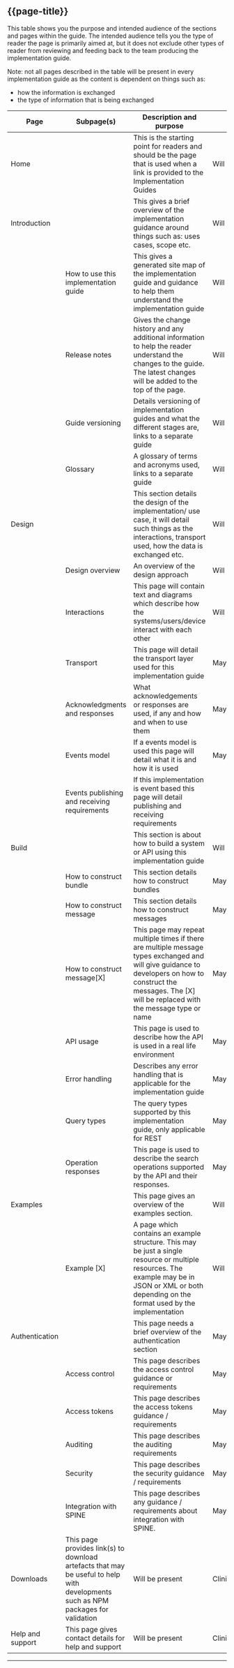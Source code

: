 ## {{page-title}}

<p>This table shows you the purpose and intended audience of the sections and pages within the guide. The intended audience
    tells you the type of reader the page is primarily aimed at, but it does not exclude other
    types of reader from reviewing and feeding back to the team producing the implementation guide.</p>
<p>Note: not all pages described in the table will be present in every implementation guide as the content is dependent
    on things such as:</p>
<ul>
    <li>how the information is exchanged</li>
    <li>the type of information that is being exchanged</li>
</ul>
<table data-responsive>
    <thead>
        <tr>
            <th>Page</th>
            <th>Subpage(s)</th>
            <th>Description and purpose</th>
            <th>Usage</th>
            <th>Intended Audience</th>
        </tr>
    </thead>
    <tbody>
        <tr>
            <td>Home</td>
            <td></td>
            <td>This is the starting point for readers and should be the page that is used when a link is provided to
                the Implementation Guides</td>
            <td>Will be present</td>
            <td></td>
        </tr>
        <tr>
            <td>Introduction</td>
            <td></td>
            <td>This gives a brief overview of the implementation guidance around things such as: uses cases, scope etc.
            </td>
            <td>Will be present</td>
            <td></td>
        </tr>
        <tr>
            <td></td>
            <td>How to use this implementation guide</td>
            <td>This gives a generated site map of the implementation guide and guidance to help them understand the
                implementation guide</td>
            <td>Will be present</td>
            <td></td>
        </tr>
        <tr>
            <td></td>
            <td>Release notes</td>
            <td>Gives the change history and any additional information to help the reader understand the changes to the
                guide. The latest changes will be added to the top of the page.</td>
            <td>Will be present</td>
            <td></td>
        </tr>
        <tr>
            <td></td>
            <td>Guide versioning</td>
            <td>Details versioning of implementation guides and what the different stages are, links to a separate guide
            </td>
            <td>Will be present</td>
            <td></td>
        </tr>
        <tr>
            <td></td>
            <td>Glossary</td>
            <td>A glossary of terms and acronyms used, links to a separate guide</td>
            <td>Will be present</td>
            <td></td>
        </tr>
        <tr>
            <td>Design</td>
            <td></td>
            <td>This section details the design of the implementation/ use case, it will detail such things as the
                interactions, transport used, how the data is exchanged etc.</td>
            <td>Will be present</td>
            <td>Clinical,Business,Architect,Developer</td>
        </tr>
        <tr>
            <td></td>
            <td>Design overview</td>
            <td>An overview of the design approach</td>
            <td>Will be present</td>
            <td></td>
        </tr>
        <tr>
            <td></td>
            <td>Interactions</td>
            <td>This page will contain text and diagrams which describe how the systems/users/device interact with each
                other</td>
            <td>Will be present</td>
            <td>Clinical,Business,Architect,Developer</td>
        </tr>
        <tr>
            <td></td>
            <td>Transport</td>
            <td>This page will detail the transport layer used for this implementation guide</td>
            <td>May be present</td>
            <td>Business,Architect</td>
        </tr>
        <tr>
            <td></td>
            <td>Acknowledgments and responses</td>
            <td>What acknowledgements or responses are used, if any and how and when to use them</td>
            <td>May be present</td>
            <td>Clinical,Business,Architect</td>
        </tr>
        <tr>
            <td></td>
            <td>Events model</td>
            <td>If a events model is used this page will detail what it is and how it is used</td>
            <td>May be present</td>
            <td>Clinical,Business,Architect</td>
        </tr>
        <tr>
            <td></td>
            <td>Events publishing and receiving requirements</td>
            <td>If this implementation is event based this page will detail publishing and receiving requirements</td>
            <td></td>
            <td>Clinical,Business,Architect</td>
        </tr>
        <tr>
            <td>Build</td>
            <td></td>
            <td>This section is about how to build a system or API using this implementation guide</td>
            <td>Will be present</td>
            <td></td>
        </tr>
        <tr>
            <td></td>
            <td>How to construct bundle</td>
            <td>This section details how to construct bundles</td>
            <td>May be present</td>
            <td>Developers</td>
        </tr>
        <tr>
            <td></td>
            <td>How to construct message</td>
            <td>This section details how to construct messages</td>
            <td>May be present</td>
            <td>Developers</td>
        </tr>
        <tr>
            <td></td>
            <td>How to construct message[X]</td>
            <td>This page may repeat multiple times if there are multiple message types exchanged and will give guidance
                to developers on how to construct the messages. The [X] will be replaced with the message type or name
            </td>
            <td>May be present</td>
            <td>Developers</td>
        </tr>
        <tr>
            <td></td>
            <td>API usage</td>
            <td>This page is used to describe how the API is used in a real life environment</td>
            <td>May be present</td>
            <td>Clinical,Business,Architect,Developer</td>
        </tr>
        <tr>
            <td></td>
            <td>Error handling</td>
            <td>Describes any error handling that is applicable for the implementation guide</td>
            <td>May be present</td>
            <td>Clinical,Business,Architect,Developer</td>
        </tr>
        <tr>
            <td></td>
            <td>Query types</td>
            <td>The query types supported by this implementation guide, only applicable for REST</td>
            <td>May be present</td>
            <td>Clinical,Business,Architect,Developer</td>
        </tr>
        <tr>
            <td></td>
            <td>Operation responses</td>
            <td>This page is used to describe the search operations supported by the API and their responses.</td>
            <td>May be present</td>
            <td>Clinical,Business,Architect,Developer</td>
        </tr>
        <tr>
            <td>Examples</td>
            <td></td>
            <td>This page gives an overview of the examples section.</td>
            <td>Will be present</td>
            <td>Clinical,Business,Architect,Developer</td>
        </tr>
        <tr>
            <td></td>
            <td>Example [X]</td>
            <td>A page which contains an example structure. This may be just a single resource or multiple
                resources. The example may be in JSON or XML or both depending on the format used
                by the implementation</td>
            <td>Will be present</td>
            <td>Clinical,Business,Architect,Developer</td>
        </tr>
        <tr>
            <td>Authentication</td>
            <td></td>
            <td>This page needs a brief overview of the authentication section</td>
            <td>May be present</td>
            <td>Architect,Developer</td>
        </tr>
        <tr>
            <td></td>
            <td>Access control</td>
            <td>This page describes the access control guidance or requirements</td>
            <td>May be present</td>
            <td>Architect,Developer</td>
        </tr>
        <tr>
            <td></td>
            <td>Access tokens</td>
            <td>This page describes the access tokens guidance / requirements</td>
            <td>May be present</td>
            <td>Architect,Developer</td>
        </tr>
        <tr>
            <td></td>
            <td>Auditing</td>
            <td>This page describes the auditing requirements</td>
            <td>May be present</td>
            <td>Architect,Developer</td>
        </tr>
        <tr>
            <td></td>
            <td>Security</td>
            <td>This page describes the security guidance / requirements</td>
            <td>May be present</td>
            <td>Architect,Developer</td>
        </tr>
        <tr>
            <td></td>
            <td>Integration with SPINE</td>
            <td>This page describes any guidance / requirements about integration with SPINE.</td>
            <td>May be present</td>
            <td>Architect,Developer</td>
        </tr>
        <tr>
            <td>Downloads</td>
            <td>This page provides link(s) to download artefacts that may be useful to help with developments such as
                NPM packages for validation</td>
            <td>Will be present</td>
            <td>Clinical,Business,Architect,Developer</td>
            <td></td>
        </tr>
        <tr>
            <td>Help and support</td>
            <td>This page gives contact details for help and support</td>
            <td>Will be present</td>
            <td>Clinical,Business,Architect,Developer</td>
            <td></td>
        </tr>
    </tbody>
</table>

---